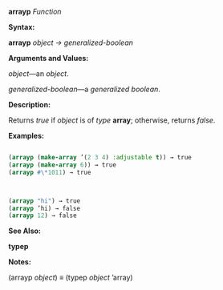 **arrayp** *Function* 



**Syntax:** 



**arrayp** *object → generalized-boolean* 



**Arguments and Values:** 



*object*—an *object*. 



*generalized-boolean*—a *generalized boolean*. 



**Description:** 



Returns *true* if *object* is of *type* **array**; otherwise, returns *false*. 



**Examples:**
```lisp

(arrayp (make-array ’(2 3 4) :adjustable t)) → true 
(arrayp (make-array 6)) → true 
(arrayp #\*1011) → true 



(arrayp "hi") → true 
(arrayp ’hi) → false 
(arrayp 12) → false 

```
**See Also:** 



**typep** 



**Notes:** 



(arrayp *object*) *≡* (typep *object* ’array) 



